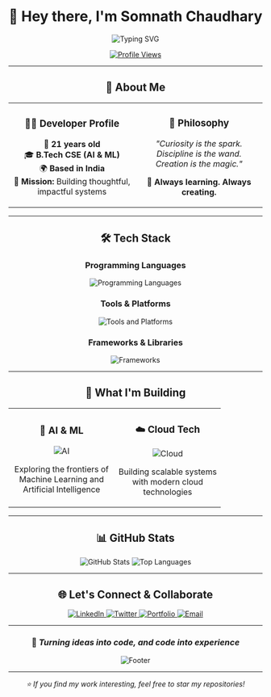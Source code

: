 <div align="center">

# 🌟 Hey there, I'm Somnath Chaudhary 

<img src="https://readme-typing-svg.herokuapp.com?font=Fira+Code&size=22&duration=3000&pause=1000&color=6366F1&center=true&vCenter=true&width=600&lines=AI+%26+ML+Engineering+Student;Building+Tomorrow's+Technology;Always+Learning%2C+Always+Creating" alt="Typing SVG" />

<br/>

[![Profile Views](https://komarev.com/ghpvc/?username=som-28&color=blueviolet&style=flat-square&label=Profile+Views)](https://github.com/som-28)

</div>

---

<div align="center">

## 🚀 About Me

</div>

<table align="center">
<tr>
<td align="center" width="50%">

### 👨‍💻 Developer Profile
🎂 **21 years old**  
🎓 **B.Tech CSE (AI & ML)**  
🌍 **Based in India**  
🎯 **Mission:** Building thoughtful, impactful systems  

</td>
<td align="center" width="50%">

### 🌟 Philosophy
*"Curiosity is the spark.  
Discipline is the wand.  
Creation is the magic."*

🧠 **Always learning. Always creating.**

</td>
</tr>
</table>

---

<div align="center">

## 🛠️ Tech Stack

</div>

<div align="center">

### Programming Languages
<img src="https://skillicons.dev/icons?i=python,js,typescript,swift,html,css" alt="Programming Languages" />

### Tools & Platforms  
<img src="https://skillicons.dev/icons?i=firebase,github,git,vscode,docker,linux" alt="Tools and Platforms" />

### Frameworks & Libraries
<img src="https://skillicons.dev/icons?i=react,nodejs,tensorflow,pytorch,fastapi,tailwind" alt="Frameworks" />

</div>

---

<div align="center">

## 🎨 What I'm Building

</div>

<table align="center">
<tr>
<td align="center" width="50%">

### 🤖 AI & ML
<img src="https://img.icons8.com/fluency/48/000000/artificial-intelligence.png" alt="AI"/>

Exploring the frontiers of  
Machine Learning and  
Artificial Intelligence

</td>
<td align="center" width="50%">

### ☁️ Cloud Tech
<img src="https://img.icons8.com/fluency/48/000000/cloud.png" alt="Cloud"/>

Building scalable systems  
with modern cloud  
technologies

</td>
</tr>
</table>

---

<div align="center">

## 📊 GitHub Stats

<div align="center">

<img src="https://github-readme-stats.vercel.app/api?username=som-28&theme=tokyonight&hide_border=true&include_all_commits=false&count_private=false" alt="GitHub Stats" />

<img src="https://github-readme-stats.vercel.app/api/top-langs/?username=som-28&theme=tokyonight&hide_border=true&include_all_commits=false&count_private=false&layout=compact" alt="Top Languages" />

</div>

</div>

---

<div align="center">

## 🌐 Let's Connect & Collaborate

<a href="https://www.linkedin.com/in/somnath-chaudhary-a56729322/">
  <img src="https://img.shields.io/badge/LinkedIn-0077B5?style=for-the-badge&logo=linkedin&logoColor=white" alt="LinkedIn"/>
</a>
<a href="https://twitter.com/your-handle">
  <img src="https://img.shields.io/badge/Twitter-1DA1F2?style=for-the-badge&logo=twitter&logoColor=white" alt="Twitter"/>
</a>
<a href="https://portfolio-som.netlify.app/">
  <img src="https://img.shields.io/badge/Portfolio-000000?style=for-the-badge&logo=About.me&logoColor=white" alt="Portfolio"/>
</a>
<a href="mailto:somuuu23@gmail.com">
  <img src="https://img.shields.io/badge/Email-D14836?style=for-the-badge&logo=gmail&logoColor=white" alt="Email"/>
</a>

</div>

---

<div align="center">

### 💫 *Turning ideas into code, and code into experience*

<img src="https://capsule-render.vercel.app/api?type=waving&color=gradient&height=100&section=footer" alt="Footer"/>

</div>

---

<div align="center">
<i>⭐ If you find my work interesting, feel free to star my repositories!</i>
</div>
